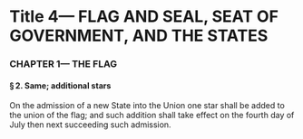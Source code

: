 
# Title 4— FLAG AND SEAL, SEAT OF GOVERNMENT, AND THE STATES
### CHAPTER 1— THE FLAG
#### § 2. Same; additional stars

On the admission of a new State into the Union one star shall be added to the union of the flag; and such addition shall take effect on the fourth day of July then next succeeding such admission.
